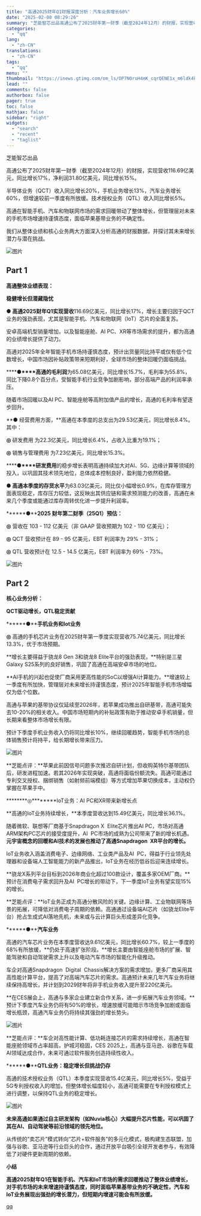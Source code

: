 ```yaml
---
title: "高通2025财年Q1财报深度分析：汽车业务增长60%"
date: "2025-02-08 08:29:26"
summary: "芝能智芯出品高通公布了2025财年第一财季（截至2024年12月）的财报，实现营收116.69亿美元..."
categories:
  - "qq"
lang:
  - "zh-CN"
translations:
  - "zh-CN"
tags:
  - "qq"
menu: ""
thumbnail: "https://inews.gtimg.com/om_ls/OP7NOruH4mK_cqrQENE1x_m6ldk4k54mihS2c-eT77NvcAA_640360/0"
lead: ""
comments: false
authorbox: false
pager: true
toc: false
mathjax: false
sidebar: "right"
widgets:
  - "search"
  - "recent"
  - "taglist"
---
```


芝能智芯出品

  


高通公布了2025财年第一财季（截至2024年12月）的财报，实现营收116.69亿美元，同比增长17%，净利润31.80亿美元，同比增长15%。

  


半导体业务（QCT）收入同比增长20%，手机业务增长13%，汽车业务增长60%，但增速较前一季度有所放缓。技术授权业务（QTL）收入同比增长5%。

  


高通在智能手机、汽车和物联网市场的需求回暖带动了整体增长，但管理层对未来的手机市场增速持谨慎态度，面临苹果基带业务的不确定性。

  


我们从整体业绩和核心业务两大方面深入分析高通的财报数据，并探讨其未来增长潜力与潜在挑战。

  


![图片](https://inews.gtimg.com/om_bt/OdYUqynda0QarL1JHK9VEmd9CYyJBswPfaVpT7TFNUqUMAA/641)

**Part 1**
----------

**高通整体业绩表现：**

**稳健增长但潜藏隐忧**

  


**● 高通2025财年Q1实现营收**116.69亿美元，同比增长17%，增长主要归因于QCT业务的强劲表现，尤其是智能手机、汽车和物联网（IoT）芯片的全面复苏。

  


安卓高端机型销量增加，以及智能座舱、AI PC、XR等市场需求的提升，都为高通的业绩增长提供了动力。

  


高通对2025年全年智能手机市场持谨慎态度，预计出货量同比持平或仅有低个位数增长，中国市场因补贴政策带来短期利好，全球市场的整体回暖仍面临挑战。

******●****高通的毛利润**为65.08亿美元，同比增长15.7%，毛利率为55.8%，同比下降0.8个百分点，受智能手机行业竞争加剧影响，部分高端产品的利润率承压。

  


随着市场回暖以及AI PC、智能座舱等高附加值产品的增长，高通的毛利率有望逐步回升。

  


**● 经营费用方面，**高通在本季度的总支出为29.53亿美元，同比增长8.4%。其中：

  


****◎**** 研发费用 为22.3亿美元，同比增长6.4%，占收入比重为19.1%；

  


****◎**** 销售与管理费用 为7.23亿美元，同比增长15.3%。

******●****研发费用**的稳步增长表明高通持续加大对AI、5G、边缘计算等领域的投入，以巩固其技术领先地位，总体成本控制良好，盈利能力依然稳健。

  


**● 高通本季度的存货水平**为63.03亿美元，同比仅小幅增长0.9%，在库存管理方面表现稳定，库存压力较低，这反映出其供应链和需求预测能力的改善，高通在未来几个季度或能通过库存周转优化进一步提升利润率。

******●****2025 财年第二财季（25Q1）预估：**

  


****◎**** 营收在 103 - 112 亿美元（非 GAAP 营收预期为 102 - 110 亿美元）；

  


****◎**** QCT 营收预计在 89 - 95 亿美元，EBT 利润率为 29% - 31%；

  


****◎**** QTL 营收预计在 12.5 - 14.5 亿美元，EBT 利润率为 69% - 73%。

  


![图片](https://inews.gtimg.com/om_bt/OaaT-7tVlsQg0wjRfYSVUl7reOG5dZZgYEZ0AiP0jTXG0AA/641)

  


  


**Part 2**
----------

**核心业务分析：**

**QCT驱动增长，QTL稳定贡献**  


  


******●****手机业务和Iot业务**

  


****◎**** 高通的手机芯片业务在2025财年第一季度实现营收75.74亿美元，同比增长13.3%，优于市场预期。

  


**增长主要得益于骁龙8 Gen 3和骁龙8 Elite平台的强劲表现，**特别是三星Galaxy S25系列的良好销售，巩固了高通在高端安卓市场的地位。

  


**AI手机的兴起也促使厂商采用更高性能的SoC以增强AI计算能力。**增速较上一季度有所加快，管理层对未来增长持谨慎态度，预计2025年智能手机市场增幅仅为低个位数。

  


高通与苹果的基带协议仅延续至2026年，若苹果成功推出自研基带，高通可能失去10-20%的相关收入。中国市场短期内的补贴政策有助于推动安卓手机销量，但长期来看整体市场增长有限。

  


预计下季度手机业务收入仍将同比增长10%，继续回暖趋势，智能手机市场的总体销售预计将持平，给长期增长带来压力。

  


![图片](https://inews.gtimg.com/om_bt/OW4EgBEQXBVnu6ysJM7f20af_MXF7I-BzAH_u2F0QsCIUAA/641)

  


**芝能点评：**苹果此前因信号问题多次推迟自研计划，但收购英特尔基带团队后，研发进程加速。若其2026年实现突破，高通将面临份额流失。高通可能通过专利交叉授权、捆绑销售（如射频前端模组）等方式增加苹果切换成本，主动权仍掌握在苹果手中。

********◎********IoT业务：AI PC和XR带来新增长点

  


**高通的IoT业务持续增长，**本季度营收达到15.49亿美元，同比增长36.1%。

  


随着微软、联想等厂商基于Snapdragon X  Elite芯片推出AI PC，市场对高通ARM架构PC芯片的接受度提升，AI  PC市场的成熟为公司带来了新的增长机遇。**元宇宙概念的回暖和AI技术的发展也推动了高通Snapdragon  XR平台的增长。**

  


IoT业务收入涵盖消费电子、边缘网络、工业类产品及AI  PC，得益于行业领先处理器和设备端人工智能能力的新产品推出，IoT业务在经历低谷后迎来连续增长。

  


**骁龙X系列平台目标到2026年商业化超过100款设计，覆盖多家OEM厂商。**预计在消费电子需求回升及AI  PC增长的带动下，下一季度IoT业务有望实现15%的增长。

  


**芝能点评：**IoT业务正成为高通分散风险的关键。边缘计算、工业物联网等场景的拓展，可降低对消费电子周期的依赖。高通通过设备端AI芯片（如骁龙Elite平台）抢占生成式AI落地先机，未来或与云计算巨头形成差异化竞争。

******●****汽车业务**

  


高通的汽车芯片业务在本季度营收达9.61亿美元，同比增长60.7%，较上一季度的68%有所放缓，**仍处于高速扩张阶段。**增长主要由智能座舱市场的扩展、智能驾驶和自动驾驶需求上升以及电动汽车市场的智能化升级推动。

  


车企对高通Snapdragon  Digital  Chassis解决方案的需求增加，更多厂商采用其高性能计算平台，提高了对高端汽车芯片的需求。高通预计未来几年汽车业务将继续保持高增长，并计划到2029财年将非手机业务收入提升至220亿美元。

  


**在CES展会上，高通与多家企业建立新合作关系，进一步拓展汽车业务领域。**预计下季度汽车业务仍将有50%的增长，增速放缓可能暗示市场竞争加剧或面临增长瓶颈，高通汽车业务仍将持续其强劲的增长势头。

  


![图片](https://inews.gtimg.com/om_bt/OC_GPlxk-_1PjVEzNC0mYFeI9yFvjKiIORQ91gnJ1d7QwAA/641)

  


**芝能点评：**车企对高性能计算、低功耗连接芯片的需求持续增长，高通在智能座舱领域市占率超高，护城河稳固，CES 2025上，高通与亚马逊、谷歌在车载AI领域达成合作，未来可通过软件服务创造持续性收入。

******●****QTL业务：稳定增长但挑战仍存**

  


高通的技术授权业务（QTL）本季度实现营收15.4亿美元，同比增长5%，受益于5G专利授权收入的增加，但整体增长幅度较小，高通可能需要在专利授权模式上进行调整，以保持QTL业务的稳定增长。

  


![图片](https://inews.gtimg.com/om_bt/O18p-65QLKezfEsZjtN919yhGcP3MIuaOeOJGlSTcYWZcAA/641)

  


**未来高通如果通过自主研发架构（如Nuvia核心）大幅提升芯片性能，可以巩固了其在AI、自动驾驶等前沿领域的领先地位。**

  


从传统的“卖芯片”模式转向“芯片+软件服务”的多元化模式，极构建生态联盟，加强与谷歌、亚马逊等行业巨头的合作，通过开放平台吸引全球开发者参与，有效降低了对硬件更新周期的依赖。

  


**小结**

  


**高通2025财年Q1在智能手机、汽车和IoT市场的需求回暖推动了整体业绩增长，对手机市场的未来增速持谨慎态度，同时面临苹果基带业务的不确定性，汽车和IoT业务展现出强劲的增长潜力，但短期内增速可能会有所放缓。**

[qq](https://new.qq.com/rain/a/20250208A01KYZ00)
